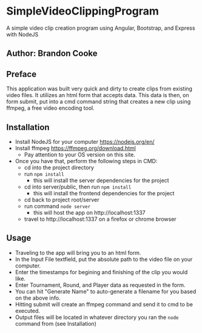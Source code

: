 # SimpleVideoClippingProgram
A simple video clip creation program using Angular, Bootstrap, and Express with NodeJS

## Author: Brandon Cooke

## Preface
This application was built very quick and dirty to create clips from existing video files.
It utilizes an html form that accepts data. This data is then, on form submit, put into a 
cmd command string that creates a new clip using ffmpeg, a free video encoding tool.

## Installation
- Install NodeJS for your computer https://nodejs.org/en/
- Install ffmpeg https://ffmpeg.org/download.html
    - Pay attention to your OS version on this site.
- Once you have that, perform the following steps in CMD:
    - cd into the project directory
    - run ```npm install```
        - this will install the server dependencies for the project
    - cd into server/public, then run ```npm install```
        - this will install the frontend dependencies for the project
    - cd back to project root/server
    - run command ```node server```
        - this will host the app on http://localhost:1337
    - travel to http://localhost:1337 on a firefox or chrome browser
    
## Usage
- Traveling to the app will bring you to an html form.
- In the Input File textfield, put the absolute path to the video file on your computer.
- Enter the timestamps for begining and finishing of the clip you would like.
- Enter Tournament, Round, and Player data as requested in the form.
- You can hit "Generate Name" to auto-generate a filename for you based on the above info.
- Hitting submit will create an ffmpeg command and send it to cmd to be executed.
- Output files will be located in whatever directory you ran the ```node``` command from (see Installation)
    

